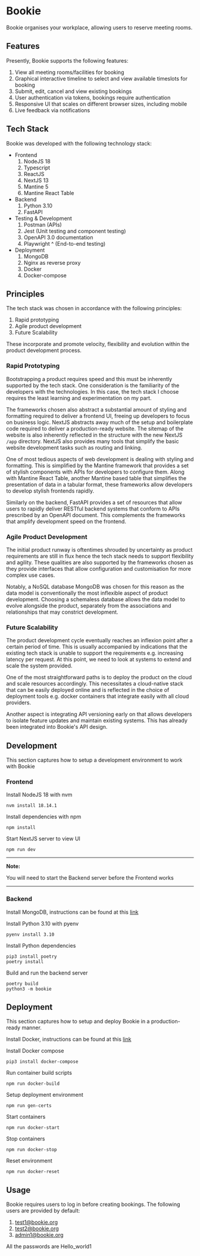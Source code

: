 # Bookie
Bookie organises your workplace, allowing users to reserve meeting rooms.

## Features

Presently, Bookie supports the following features:
1. View all meeting rooms/facilities for booking
2. Graphical interactive timeline to select and view available timeslots for booking
3. Submit, edit, cancel and view existing bookings
4. User authentication via tokens, bookings require authentication
5. Responsive UI that scales on different browser sizes, including mobile
6. Live feedback via notifications 

## Tech Stack

Bookie was developed with the following technology stack:

- Frontend
  1. NodeJS 18
  2. Typescript
  3. ReactJS
  4. NextJS 13
  5. Mantine 5
  6. Mantine React Table
- Backend
  1. Python 3.10
  2. FastAPI
- Testing & Development
  1. Postman (APIs)
  2. Jest (Unit testing and component testing)
  3. OpenAPI 3.0 documentation
  4. Playwright ^ (End-to-end testing)
- Deployment
  1. MongoDB
  3. Nginx as reverse proxy
  4. Docker
  5. Docker-compose

## Principles

The tech stack was chosen in accordance with the following principles:
1. Rapid prototyping
2. Agile product development
3. Future Scalability

These incorporate and promote velocity, flexibility and evolution within the
product development process.

### Rapid Prototyping

Bootstrapping a product requires speed and this must be inherently supported by 
the tech stack. One consideration is the familiarity of the developers with the 
technologies. In this case, the tech stack I choose requires the least learning 
and experimentation on my part.

The frameworks chosen also abstract a substantial amount of styling and formatting
required to deliver a frontend UI, freeing up developers to focus on business logic.
NextJS abstracts away much of the setup and boilerplate code required to deliver a
production-ready website. The sitemap of the website is also inherently reflected in
the structure with the new NextJS `/app` directory. NextJS also provides many tools 
that simplify the basic website development tasks such as routing and linking. 

One of most tedious aspects of web development is dealing with styling and formatting.
This is simplified by the Mantine framework that provides a set of stylish components
with APIs for developers to configure them. Along with Mantine React Table, another
Mantine based table that simplifies the presentation of data in a tabular format, these
frameworks allow developers to develop stylish frontends rapidly.
 
Similarly on the backend, FastAPI provides a set of resources that allow users to 
rapidly deliver RESTful backend systems that conform to APIs prescribed by an 
OpenAPI document. This complements the frameworks that amplify development speed on 
the frontend. 

### Agile Product Development

The initial product runway is oftentimes shrouded by uncertainty as product requirements
are still in flux hence the tech stack needs to support flexibility and agility. These 
qualities are also supported by the frameworks chosen as they provide interfaces that
allow configuration and customisation for more complex use cases. 

Notably, a NoSQL database MongoDB was chosen for this reason as the data model is 
conventionally the most inflexible aspect of product development. Choosing a schemaless
database allows the data model to evolve alongside the product, separately from the
associations and relationships that may constrict development. 

### Future Scalability

The product development cycle eventually reaches an inflexion point after a certain 
period of time. This is usually accompanied by indications that the existing tech 
stack is unable to support the requirements e.g. increasing latency per request. At 
this point, we need to look at systems to extend and scale the system provided.

One of the most straightforward paths is to deploy the product on the cloud and scale
resources accordingly. This necessitates a cloud-native stack that can be easily
deployed online and is reflected in the choice of deployment tools e.g. docker 
containers that integrate easily with all cloud providers.

Another aspect is integrating API versioning early on that allows developers to 
isolate feature updates and maintain existing systems. This has already been integrated
into Bookie's API design. 

## Development

This section captures how to setup a development environment to work with Bookie

### Frontend

Install NodeJS 18 with nvm

```shell
nvm install 18.14.1
```

Install dependencies with npm

```shell
npm install
```

Start NextJS server to view UI

```shell
npm run dev
```

---

**Note:**

You will need to start the Backend server before the Frontend works

---

### Backend

Install MongoDB, instructions can be found at this 
[link](https://www.mongodb.com/docs/manual/administration/install-community/)

Install Python 3.10 with pyenv

```shell
pyenv install 3.10
```

Install Python dependencies

```shell
pip3 install poetry
poetry install
```

Build and run the backend server

```shell
poetry build
python3 -m bookie
```

## Deployment

This section captures how to setup and deploy Bookie in a production-ready manner.

Install Docker, instructions can be found at this 
[link](https://docs.docker.com/get-docker/)

Install Docker compose 
```shell
pip3 install docker-compose
```

Run container build scripts 
```shell
npm run docker-build
```

Setup deployment environment
```shell
npm run gen-certs
```

Start containers
```shell
npm run docker-start
```

Stop containers
```shell
npm run docker-stop
```

Reset environment
```shell
npm run docker-reset
```

## Usage

Bookie requires users to log in before creating bookings. The following users are 
provided by default:
1. test1@bookie.org
2. test2@bookie.org
3. admin1@bookie.org

All the passwords are Hello_world1

